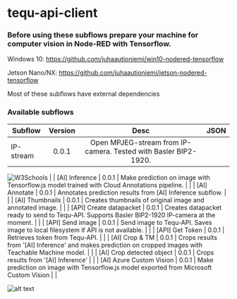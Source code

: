 # tequ-api-client

### Before using these subflows prepare your machine for computer vision in Node-RED with Tensorflow.

Windows 10: https://github.com/juhaautioniemi/win10-nodered-tensorflow

Jetson Nano/NX: https://github.com/juhaautioniemi/jetson-nodered-tensorflow

Most of these subflows have external dependencies

### Available subflows

| Subflow                   | Version         | Desc | JSON |
| --------------------------|:---------------:| :-------------:| :-------------:| 
| IP-stream                 | 0.0.1           | Open MPJEG-stream from IP-camera. Tested with Basler BIP2-1920. | <a href="/images/myw3schoolsimage.jpg" download>
  <img src="/images/myw3schoolsimage.jpg" alt="W3Schools">
</a>
|
| [AI] Inference            | 0.0.1	          | Make prediction on image with Tensorflow.js model trained with Cloud Annotations pipeline. | |
| [AI] Annotate	            | 0.0.1           | Annotates prediction results from [AI] Inference subflow. | |
| [AI] Thumbnails           | 0.0.1           | Creates thumbnails of original image and annotated image. | |
| [API] Create datapacket   | 0.0.1           | Creates datapacket ready to send to Tequ-API. Supports Basler BIP2-1920 IP-camera at the moment. | |
| [API] Send image          | 0.0.1           | Send image to Tequ-API. Saves image to local filesystem if API is not available. | |
| [API] Get Token           | 0.0.1           | Retrieves token from Tequ-API. | |
| [AI] Crop & TM            | 0.0.1           | Crops results from '[AI] Inference' and makes prediction on cropped images with Teachable Machine model. | |
| [AI] Crop detected object | 0.0.1           | Crops results from '[AI] Inference' | |
| [AI] Azure Custom Vision  | 0.0.1           | Make prediction on image with Tensorflow.js model exported from Microsoft Custom Vision | |

![alt text](
https://github.com/juhaautioniemi/tequ-api-client/blob/master/subflows.JPG "subflows")

